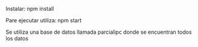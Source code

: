 Instalar:
npm install

Pare ejecutar utiliza:
npm start

Se utiliza una base de datos llamada parcialipc donde se encuentran todos los datos
